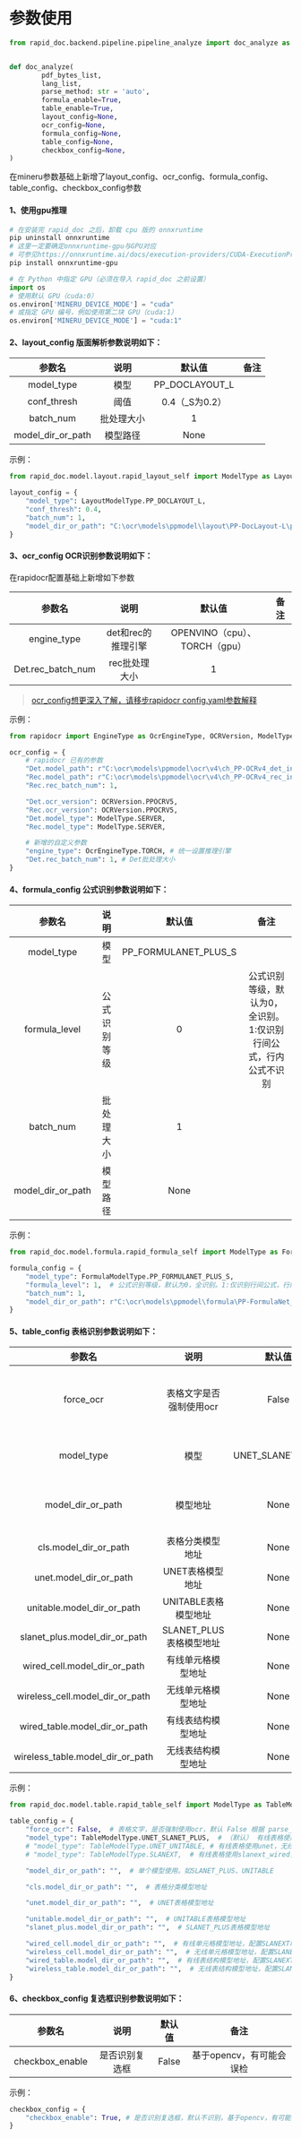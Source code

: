 # 参数使用

```python
from rapid_doc.backend.pipeline.pipeline_analyze import doc_analyze as pipeline_doc_analyze


def doc_analyze(
        pdf_bytes_list,
        lang_list,
        parse_method: str = 'auto',
        formula_enable=True,
        table_enable=True,
        layout_config=None,
        ocr_config=None,
        formula_config=None,
        table_config=None,
        checkbox_config=None,
)
```
在mineru参数基础上新增了layout_config、ocr_config、formula_config、table_config、checkbox_config参数
#### 1、使用gpu推理
```bash
# 在安装完 rapid_doc 之后，卸载 cpu 版的 onnxruntime
pip uninstall onnxruntime
# 这里一定要确定onnxruntime-gpu与GPU对应
# 可参见https://onnxruntime.ai/docs/execution-providers/CUDA-ExecutionProvider.html#requirements
pip install onnxruntime-gpu
```
```python
# 在 Python 中指定 GPU（必须在导入 rapid_doc 之前设置）
import os
# 使用默认 GPU（cuda:0）
os.environ['MINERU_DEVICE_MODE'] = "cuda"
# 或指定 GPU 编号，例如使用第二块 GPU（cuda:1）
os.environ['MINERU_DEVICE_MODE'] = "cuda:1"
```

#### 2、layout_config 版面解析参数说明如下：

|  参数名   |  说明   |      默认值       | 备注 |
| :-------: |:-----:|:--------------:|:--:|
| model_type |  模型   | PP_DOCLAYOUT_L |  |
| conf_thresh  |  阈值   |  0.4（_S为0.2）   |  |
| batch_num | 批处理大小 |       1        |  |
| model_dir_or_path | 模型路径  |      None       |  |
示例：

```python
from rapid_doc.model.layout.rapid_layout_self import ModelType as LayoutModelType

layout_config = {
    "model_type": LayoutModelType.PP_DOCLAYOUT_L,
    "conf_thresh": 0.4,
    "batch_num": 1,
    "model_dir_or_path": "C:\ocr\models\ppmodel\layout\PP-DocLayout-L\pp_doclayout_l.onnx"
}
```

#### 3、ocr_config OCR识别参数说明如下：
在rapidocr配置基础上新增如下参数

|  参数名   |      说明      |                      默认值                       | 备注 |
| :-------: |:------------:|:----------------------------------------------:|:--:|
| engine_type  | det和rec的推理引擎 | OPENVINO（cpu）、TORCH（gpu） |  |
| Det.rec_batch_num |   rec批处理大小   |                       1                        |  |
> [ocr_config想更深入了解，请移步rapidocr config.yaml参数解释](https://rapidai.github.io/RapidOCRDocs/install_usage/api/RapidOCR/)

示例：
```python
from rapidocr import EngineType as OcrEngineType, OCRVersion, ModelType

ocr_config = {
    # rapidocr 已有的参数
    "Det.model_path": r"C:\ocr\models\ppmodel\ocr\v4\ch_PP-OCRv4_det_infer\openvino\ch_PP-OCRv4_det_infer.onnx",
    "Rec.model_path": r"C:\ocr\models\ppmodel\ocr\v4\ch_PP-OCRv4_rec_infer\openvino\ch_PP-OCRv4_rec_infer.onnx",
    "Rec.rec_batch_num": 1,

    "Det.ocr_version": OCRVersion.PPOCRV5,
    "Rec.ocr_version": OCRVersion.PPOCRV5,
    "Det.model_type": ModelType.SERVER,
    "Rec.model_type": ModelType.SERVER,

    # 新增的自定义参数
    "engine_type": OcrEngineType.TORCH, # 统一设置推理引擎
    "Det.rec_batch_num": 1, # Det批处理大小
}
```

#### 4、formula_config 公式识别参数说明如下：

|  参数名   |  说明   |         默认值          | 备注 |
| :-------: |:-----:|:--------------------:|:--:|
| model_type |  模型   | PP_FORMULANET_PLUS_S |  |
| formula_level  |  公式识别等级   |          0           | 公式识别等级，默认为0，全识别。1:仅识别行间公式，行内公式不识别 |
| batch_num | 批处理大小 |          1           |  |
| model_dir_or_path | 模型路径  |         None         |  |
示例：

```python
from rapid_doc.model.formula.rapid_formula_self import ModelType as FormulaModelType

formula_config = {
    "model_type": FormulaModelType.PP_FORMULANET_PLUS_S,
    "formula_level": 1,  # 公式识别等级，默认为0，全识别。1:仅识别行间公式，行内公式不识别
    "batch_num": 1,
    "model_dir_or_path": r"C:\ocr\models\ppmodel\formula\PP-FormulaNet_plus-S\pp_formulanet_plus_s.onnx",
}
```

#### 5、table_config 表格识别参数说明如下：

|               参数名                |           说明           |         默认值          | 备注 |
|:--------------------------------:|:----------------------:|:--------------------:|:--:|
|            force_ocr            |           表格文字是否强制使用ocr           | False | 根据 parse_method 来判断是否需要ocr还是从pdf中直接提取文本 |
|            model_type            |           模型           | UNET_SLANET_PLUS | 有线表格使用unet，无线表格使用slanet_plus |
|        model_dir_or_path         |          模型地址          |          None           | 单个模型使用。如SLANET_PLUS、UNITABLE |
|      cls.model_dir_or_path       |        表格分类模型地址        |         None           |  |
|      unet.model_dir_or_path      |       UNET表格模型地址       |         None         |  |
|      unitable.model_dir_or_path      |     UNITABLE表格模型地址     |         None         |  |
|      slanet_plus.model_dir_or_path      |   SLANET_PLUS表格模型地址    |         None         |  |
|   wired_cell.model_dir_or_path   | 有线单元格模型地址 |         None         | 配置SLANEXT时使用 |
| wireless_cell.model_dir_or_path  | 无线单元格模型地址 |         None         | 配置SLANEXT时使用 |
|  wired_table.model_dir_or_path   |       有线表结构模型地址        |         None         | 配置SLANEXT时使用 |
| wireless_table.model_dir_or_path |       无线表结构模型地址        |         None         | 配置SLANEXT时使用 |
示例：

```python
from rapid_doc.model.table.rapid_table_self import ModelType as TableModelType

table_config = {
    "force_ocr": False,  # 表格文字，是否强制使用ocr，默认 False 根据 parse_method 来判断是否需要ocr还是从pdf中直接提取文本
    "model_type": TableModelType.UNET_SLANET_PLUS,  # （默认） 有线表格使用unet，无线表格使用slanet_plus
    # "model_type": TableModelType.UNET_UNITABLE, # 有线表格使用unet，无线表格使用unitable
    # "model_type": TableModelType.SLANEXT,  # 有线表格使用slanext_wired，无线表格使用slanext_wireless

    "model_dir_or_path": "",  # 单个模型使用。如SLANET_PLUS、UNITABLE

    "cls.model_dir_or_path": "",  # 表格分类模型地址

    "unet.model_dir_or_path": "",  # UNET表格模型地址

    "unitable.model_dir_or_path": "",  # UNITABLE表格模型地址
    "slanet_plus.model_dir_or_path": "",  # SLANET_PLUS表格模型地址

    "wired_cell.model_dir_or_path": "",  # 有线单元格模型地址，配置SLANEXT时使用
    "wireless_cell.model_dir_or_path": "",  # 无线单元格模型地址，配置SLANEXT时使用
    "wired_table.model_dir_or_path": "",  # 有线表结构模型地址，配置SLANEXT时使用
    "wireless_table.model_dir_or_path": "",  # 无线表结构模型地址，配置SLANEXT时使用
}
```

#### 6、checkbox_config 复选框识别参数说明如下：

|  参数名   |   说明   |  默认值  | 备注 |
| :-------: |:------:|:-----:|:--:|
| checkbox_enable |  是否识别复选框  | False | 基于opencv，有可能会误检 |
示例：
```python
checkbox_config = {
    "checkbox_enable": True, # 是否识别复选框，默认不识别，基于opencv，有可能会误检
}
```
